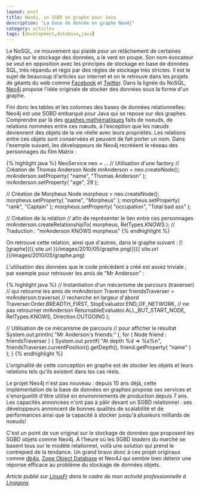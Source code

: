 ```yaml
---
layout: post
title: Neo4j, un SGBD en graphe pour Java
description: "La base de donnée en graphe Neo4j"
category: articles
tags: [development,database,java]
---
```


Le NoSQL, ce mouvement qui plaide pour un relâchement de certaines règles sur le stockage des données, a le vent en poupe. Son nom évocateur se veut en opposition avec les principes de stockage en base de données SQL, très répandu et régis par des règles de stockage très strictes. Il est le sujet de beaucoup d'articles sur internet et on le retrouve dans les projets de géants du web comme [Facebook](http://cassandra.apache.org/) et [Twitter](http://github.com/traviscrawford/scribe). Dans la lignée du NoSQL, [Neo4j](http://neo4j.org/) propose l'idée originale de stocker des données sous la forme d'un graphe.

Fini donc les tables et les colonnes des bases de données relationnelles: Neo4j est une SGBD embarqué pour Java qui se repose sur des graphes. Comprendre par là des [graphes mathématiques](http://fr.wikipedia.org/wiki/Th%C3%A9orie_des_graphes) faits de noeuds, de relations nommées entre ces nœuds, à l'exception que les nœuds deviennent des objets de la vie réelle avec leurs propriétés. Les relations entre ces objets sont conservées et peuvent de fait porter un nom. Dans l'exemple suivant, les développeurs de Neo4j recrééent le réseau des personnages du film Matrix :

{% highlight java %}
NeoService neo = ... // Utilisation d'une factory
// Création de Thomas Anderson
Node mrAnderson = neo.createNode();
mrAnderson.setProperty( "name", "Thomas Anderson" );
mrAnderson.setProperty( "age", 29 );

// Création de Morpheus
Node morpheus = neo.createNode();
morpheus.setProperty( "name", "Morpheus" );
morpheus.setProperty( "rank", "Captain" );
morpheus.setProperty( "occupation", "Total bad ass" );

// Création de la relation
// afin de représenter le lien entre ces personnages
mrAnderson.createRelationshipTo( morpheus, RelTypes.KNOWS );
// Traduction : "mrAnderson KNOWS morpheus"
{% endhighlight %}

On retrouve cette relation, ainsi que d'autres, dans le graphe suivant : [![graphe]({{ site.url }}/images/2010/05/graphe.png)]({{ site.url }}/images/2010/05/graphe.png)

L'utilisation des données que le code précédent a créé est assez triviale ; par exemple pour retrouver les amis de "Mr Anderson" :

{% highlight java %}
// Instantiation d'un mécanisme de parcours (traverser)
// qui retourne les amis de mrAnderson
Traverser friendsTraverser = mrAnderson.traverse(
  // recherche en largeur d'abord
  Traverser.Order.BREADTH_FIRST,
  StopEvaluator.END_OF_NETWORK,
  // ne pas retrourner mrAnderson
  ReturnableEvaluator.ALL_BUT_START_NODE,
  RelTypes.KNOWS,
  Direction.OUTGOING
);

// Utilisation de ce mécanisme de parcours
// pour afficher le résultat
System.out.println( "Mr Anderson's friends:" );
for ( Node friend : friendsTraverser ) {
  System.out.printf( "At depth %d => %s%n",
    friendsTraverser.currentPosition().getDepth(),
    friend.getProperty( "name" )
  );
}
{% endhighlight %}

L'originalité de cette conception en graphe est de stocker les objets et leurs relations tels qu'ils existent dans les cas réels.

Le projet Neo4j n'est pas nouveau : depuis 10 ans déjà, cette implémentation de la base de données en graphes propose ses services et s'enorgueillit d'être utilisé en environnements de production depuis 7 ans. Les capacités annoncées n'ont pas à pâlir devant un SGBD relationnel : ses développeurs annoncent de bonnes qualités de scalabilité et de performances ainsi que la capacité à stocker jusqu'à plusieurs milliards de noeuds!

C'est un point de vue original sur le stockage de données que proposent les SGBD objets comme Neo4j. À l'heure où les SGBD *leaders* du marché se basent tous sur le modèle relationnel, voilà une solution qui prend le contrepied de la tendance. Un grand bravo donc à ces projet originaux comme [db4o](http://www.db4o.com/), [Zope Object Database](http://www.zodb.org/) et Neo4J qui semble bien détenir une réponse efficace au problème du stockage de données objets.

*Article publié sur [LinuxFr](http://linuxfr.org/~galaux/) dans le cadre de mon activité professionnelle à [Linagora](http://linagora.com/).*
